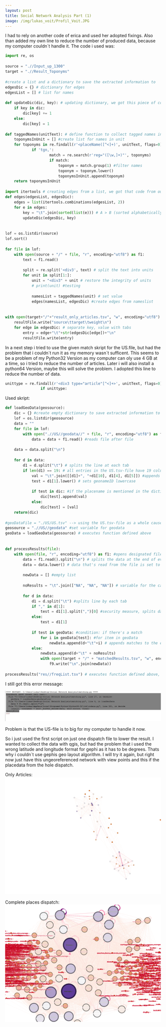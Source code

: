 ```yaml
---
layout: post
title: Social Network Analysis Part (1)
image: /img/lukas_voit/Profil_Voit.JPG
---
```


I had to rely on another code of erica and used her adopted fixings. Also than added my own line to reduce the number of produced data, because my computer couldn´t
handle it. The code i used was:

```Python
import re, os

source = ".//Input_up_1300"
target = ".//Result_Toponyms"

#create a list and a dictionary to save the extracted information to
edgesDic = {} # dictionary for edges
edgesList = [] # list for names

def updateDic(dic, key): # updating dictionary, we got this piece of code
    if key in dic:
        dic[key] += 1
    else:
        dic[key] = 1
    
def taggedNames(unitText): # define function to collect tagged names in edgesList
    toponymsInUnit = [] #create list for names in unit
    for toponyms in re.findall(r'<placeName([^<]+)', unitText, flags=0):
            if 'tgn,':
                    match = re.search(r'reg="([\w,]+)"', toponyms)
                    if match:
                        toponym = match.group(1) #filter names
                        toponym = toponym.lower()
                        toponymsInUnit.append(toponym)
    return toponymsInUnit

import itertools # creating edges from a list, we got that code from our teacher as well
def edges(edgesList, edgesDic):
    edges = list(itertools.combinations(edgesList, 2))
    for e in edges:
        key = "\t".join(sorted(list(e))) # A > B (sorted alphabetically, to avoid cases of B > A)
        updateDic(edgesDic, key)
        

lof = os.listdir(source)
lof.sort()

for file in lof:
    with open(source + "/" + file, "r", encoding="utf8") as f1:
        text = f1.read()
            
        split = re.split('<div3', text) # split the text into units
        for unit in split[1:]:
            unit = "<div3" + unit # restore the integrity of units      
            # print(unit) #testing
            
            namesList = taggedNames(unit) # set value       
            edges(namesList, edgesDic) #create edges from nameslist


with open(target+"/"+"result_only_articles.tsv", "w", encoding="utf8") as resultFile:
    resultFile.write("source\ttarget\tweight\n")
    for edge in edgesDic: # separate key, value with tabs
        entry = edge+"\t"+str(edgesDic[edge])+"\n"
        resultFile.write(entry)


```

In a next step i tried to use the given match skript for the US.file, but had the problem that i couldn´t run it as my memory wasn´t sufficent.
This seems to be a problem of my Python32 Version as my computer can oly use 4 GB at a time, so i tried to reduce the number of articles. 
Later i will also install a python64 Version, maybe this will solve the problem.
I adopted this line to reduce the number of data.
```Python
unittype = re.findall(r'<div3 type="article"[^<]+>', unitText, flags=0)#only added when article
                if unittype:
```                

Used skript:

```Python
def loadGeoData(geosource): 
	dic = {} #create empty dictionary to save extracted information to
	lof = os.listdir(geosource)
	data = ""
	for file in lof:
		with open(".//US//geodata//" + file, "r", encoding="utf8") as f1: 
			data = data + f1.read() #reads file after file

	data = data.split("\n")
		
	for d in data:
		d1 = d.split("\t") # splits the line at each tab
		if len(d1) == 19: # all entries in the US.tsv-file have 19 columns - so this can be seen as a security measure
			val = "\t".join([[d1]+", "+d1[10], d1[4], d1[5]]) #appends geonameID, countrycode, latitude, and longitude in this order
			test = d1[1].lower() # sets geonameID lowercase

			if test in dic: #if the placename is mentioned in the dictionary, the extracted information from the geodatafile will be appended to that entry.
				dic[test].append(val)
			else:
				dic[test] = [val]
	return(dic)

#geoDataFile = "./US/US.tsv" --> using the US.tsv-file as a whole caused my computer to crash, so I had to split the file
geosource = ".//US//geodata" #set variable for geodata
geoData = loadGeoData(geosource) # executes function defined above


def processResults(file): 
	with open(file, "r", encoding="utf8") as f1: #opens designated file in utf8-encoding
		data = f1.read().split("\n") # splits the data at the end of every line
		data = data.lower() # data that's read from the file is set to lowercase

		newData = [] #empty list

		noResults = "\t".join(["NA", "NA", "NA"]) # variable for the case that there's no match

		for d in data:
			d1 = d.split("\t") #splits line by each tab
			if "," in d[1]: 
				test = d1[1].split(",")[0] #security measure, splits data if there's a comma, like "Richmond, VA", so only the first part of the regularized toponym is used (i.e. "Richmond"
			else:
				test = d1[1]

			if test in geoData: #condition: if there's a match
				for i in geoData[test]: #for item in geoData
					newData.append(d+"\t"+i) # appends matches to the empty list
			else:
				newData.append(d+"\t" + noResults)
				with open(target + "/" + "matchedResults.tsv", "w", encoding="utf8") as f9:
					f9.write("\n".join(newData))

processResults("res//freqList.tsv") # executes function defined above, defining where the results are saved

```

I still got this error message:

![](../img/lukas_voit/error_message.JPG)

Problem is that the US-file is to big for my computer to handle it now.

So i just used the first script on just one dispatch file to lower the result.
I wanted to collect the data with qgis, but had the problem that i used the wrong latitude and longitude format for gephi as it has to be degrees.
Thats why i couldn´t use gephis geo layout algorithm. I will try it again, but right now just have this ungeoreferenced network with view points and this if the placedata from the hole dispatch.

Only Articles:
![](../img/lukas_voit/Places_Network_2.png)

Complete places dispatch:
![](../img/lukas_voit/Network_places_complete.png)


